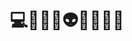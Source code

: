<h1 align="center">💻👩🏾‍💻👽😎🧠🚫🔗</h1>

<!-- <div align="center">
  <img src="assets/chart.png" alt="Distribuição das Linguagens nos Repositórios GitHub" width="600">
</div> -->
